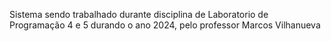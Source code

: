Sistema sendo trabalhado durante disciplina de Laboratorio de Programação 4 e 5 durando o ano 2024, pelo professor Marcos Vilhanueva
